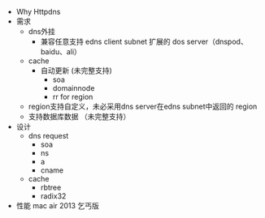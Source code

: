 - Why Httpdns
- 需求
    - dns外挂
        - 兼容任意支持 edns client subnet 扩展的 dos server（dnspod、baidu、ali）
    - cache
        - 自动更新 (未完整支持)
            - soa
            - domainnode
            - rr for region
    - region支持自定义，未必采用dns server在edns subnet中返回的 region
    - 支持数据库数据 （未完整支持）
- 设计
    - dns request
        - soa
        - ns
        - a
        - cname
    - cache
        - rbtree
        - radix32
- 性能
mac air 2013 乞丐版
